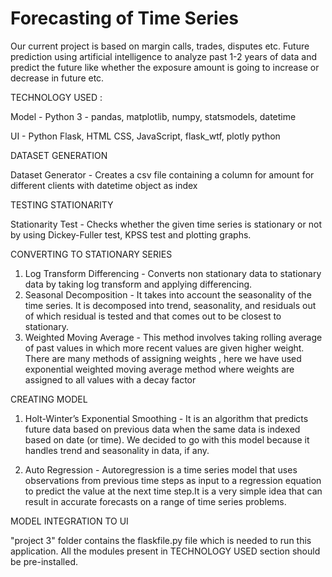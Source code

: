 # Forecasting of Time Series
Our current project is based on margin calls, trades, disputes etc. Future prediction using artificial intelligence to analyze past 1-2 years of data and predict the future like whether the exposure amount is going to increase or decrease in future etc.

TECHNOLOGY USED :

Model - Python 3 - pandas, matplotlib, numpy, statsmodels, datetime

UI - Python Flask, HTML CSS, JavaScript, flask_wtf, plotly python

DATASET GENERATION

 Dataset Generator - Creates a csv file containing a column for amount for different clients with datetime object as index

TESTING STATIONARITY

 Stationarity Test - Checks whether the given time series is stationary or not by using Dickey-Fuller test, KPSS test and plotting graphs.

CONVERTING TO STATIONARY SERIES
1) Log Transform Differencing - Converts non stationary data to stationary data by taking log transform and applying differencing.
2) Seasonal Decomposition - It takes into account the seasonality of the time series. It is decomposed into trend, seasonality, and residuals out of which residual is tested and that comes out to be closest to stationary.
3) Weighted Moving Average - This method involves taking rolling average of past values in which more recent values are given higher weight. There are many methods of assigning weights , here we have used exponential weighted moving average method where weights are assigned to all values with a decay factor

CREATING MODEL
1) Holt-Winter’s Exponential Smoothing - It is an algorithm that predicts future data based on previous data when the same data is indexed based on date (or time). We decided to go with this model because it handles trend and seasonality in data, if any.

2) Auto Regression - Autoregression is a time series model that uses observations from previous time steps as input to a regression equation to predict the value at the next time step.It is a very simple idea that can result in accurate forecasts on a range of time series problems.

MODEL INTEGRATION TO UI

"project 3" folder contains the flaskfile.py file which is needed to run this application.
All the modules present in TECHNOLOGY USED section should be pre-installed.
